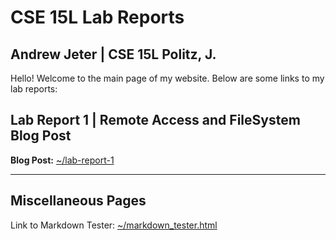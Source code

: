 # CSE 15L Lab Reports

## Andrew Jeter | CSE 15L Politz, J.

Hello! Welcome to the main page of my website. Below are some links to my lab reports:

## Lab Report 1 | Remote Access and FileSystem Blog Post
**Blog Post:** [~/lab-report-1](https://acjeter.github.io/cse15l-lab-reports/lab-report-1)

***

## Miscellaneous Pages
Link to Markdown Tester: [~/markdown_tester.html](https://acjeter.github.io/cse15l-lab-reports/markdown_tester.html)
